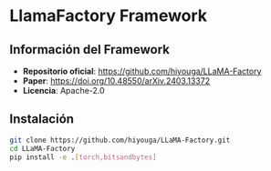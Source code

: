 # LlamaFactory Framework

## Información del Framework
- **Repositorio oficial**: https://github.com/hiyouga/LLaMA-Factory
- **Paper**: https://doi.org/10.48550/arXiv.2403.13372
- **Licencia**: Apache-2.0

## Instalación
```bash
git clone https://github.com/hiyouga/LLaMA-Factory.git
cd LLaMA-Factory
pip install -e .[torch,bitsandbytes]
